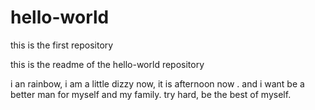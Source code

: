 hello-world
===========

this is the first repository 

this is the readme of the hello-world repository

i an rainbow, i am a little dizzy now, it is afternoon now .
and i want be a better man for myself and my family.
try hard, be the best of myself.
